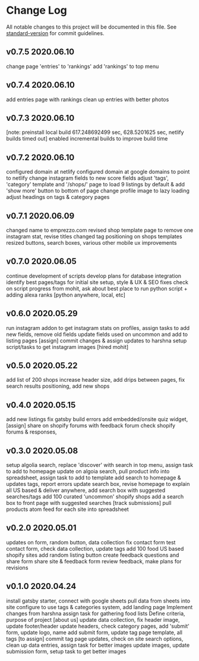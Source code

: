 # Change Log
All notable changes to this project will be documented in this file. See [standard-version](https://github.com/conventional-changelog/standard-version) for commit guidelines.

## v0.7.5 2020.06.10
change page 'entries' to 'rankings'
add 'rankings' to top menu

## v0.7.4 2020.06.10
add entries page with rankings
clean up entries with better photos

## v0.7.3 2020.06.10
[note: preinstall local build 617.248692499 sec,  628.5201625 sec, netlify builds timed out]
enabled incremental builds to improve build time

## v0.7.2 2020.06.10
configured domain at netlify
configured domain at google domains to point to netlify
change instagram fields to new score fields
adjust 'tags', 'category' template and '/shops/' page to load 9 listings by default & add 'show more' button to bottom of page
change profile image to lazy loading
adjust headings on tags & category pages

## v0.7.1 2020.06.09
changed name to emprezzo.com
revised shop template page to remove one instagram stat, revise titles
changed tag positioning on shops templates
resized buttons, search boxes, various other mobile ux improvements

## v0.7.0 2020.06.05
continue development of scripts
develop plans for database integration
identify best pages/tags for initial site setup, style & UX & SEO fixes
check on script progress from mohit, ask about best place to run python script + adding alexa ranks [python anywhere, local, etc]

## v0.6.0 2020.05.29
run instagram addon to get instagram stats on profiles, assign tasks to add new fields, remove old fields
update fields used on uncommon and add to listing pages [assign]
commit changes & assign updates to harshna
setup script/tasks to get instagram images [hired mohit]

## v0.5.0 2020.05.22
add list of 200 shops
increase header size, add drips between pages, fix search results positioning, add new shops

## v0.4.0 2020.05.15
add new listings
fix gatsby build errors
add embedded/onsite quiz widget,  [assign]
share on shopify forums with feedback forum
check shopify forums & responses,

## v0.3.0 2020.05.08
setup algolia search, replace 'discover' with search in top menu, assign task to add to homepage
update on algoia search, pull product info into spreadsheet, assign task to add to template
add search to homepage & updates tags, report errors
update search box, revise homepage to explain all US based & deliver anywhere, add search box with suggested searches/tags
add 100 curated 'uncommon' shopify shops
add a search box to front page with suggested searches [track submissions]
pull products atom feed for each site into spreadsheet

## v0.2.0 2020.05.01
updates on form, random button, data collection
fix contact form
test contact form, check data collection, update tags
add 100 food US based shopify sites
add random listing button
create feedback questions and share form
share site & feedback form
review feedback, make plans for revisions

## v0.1.0 2020.04.24
install gatsby starter, connect with google sheets
pull data from sheets into site
configure to use tags & categories system, add landing page
Implement changes from harshna
assign task for gathering food lists
Define criteria, purpose of project [about us]
update data collection, fix header image, update footer/header
update headers, check category pages, add 'submit' form, update logo, name
add submit form, update tag page template, all tags [to assign]
commit tag page updates, check on site search options, clean up data entries, assign task for better images
update images, update submission form, setup task to get better images
